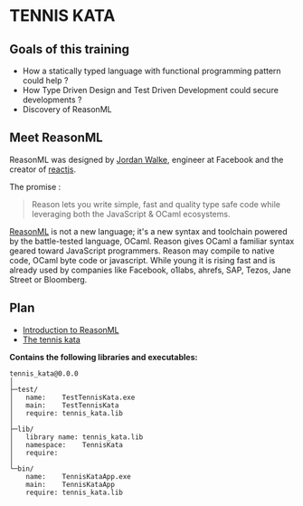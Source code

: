 # TENNIS KATA

## Goals of this training

- How a statically typed language with functional programming pattern could help ?
- How Type Driven Design and Test Driven Development could secure developments ?
- Discovery of ReasonML

## Meet ReasonML

ReasonML was designed by [Jordan Walke](https://twitter.com/jordwalke), engineer at Facebook and the creator of [reactjs](https://reactjs.org/).

The promise :

> Reason lets you write simple, fast and quality type safe code while leveraging both the JavaScript & OCaml ecosystems.

[ReasonML](https://reasonml.github.io/) is not a new language; it's a new syntax and toolchain powered by the battle-tested language, OCaml. Reason gives OCaml a familiar syntax geared toward JavaScript programmers. Reason may compile to native code, OCaml byte code or javascript.
While young it is rising fast and is already used by companies like Facebook, o1labs, ahrefs, SAP, Tezos, Jane Street or Bloomberg.

## Plan

- [Introduction to ReasonML](./doc/reason.md)
- [The tennis kata](./doc/kata.md)

**Contains the following libraries and executables:**

```
tennis_kata@0.0.0
│
├─test/
│   name:    TestTennisKata.exe
│   main:    TestTennisKata
│   require: tennis_kata.lib
│
├─lib/
│   library name: tennis_kata.lib
│   namespace:    TennisKata
│   require:
│
└─bin/
    name:    TennisKataApp.exe
    main:    TennisKataApp
    require: tennis_kata.lib
```
